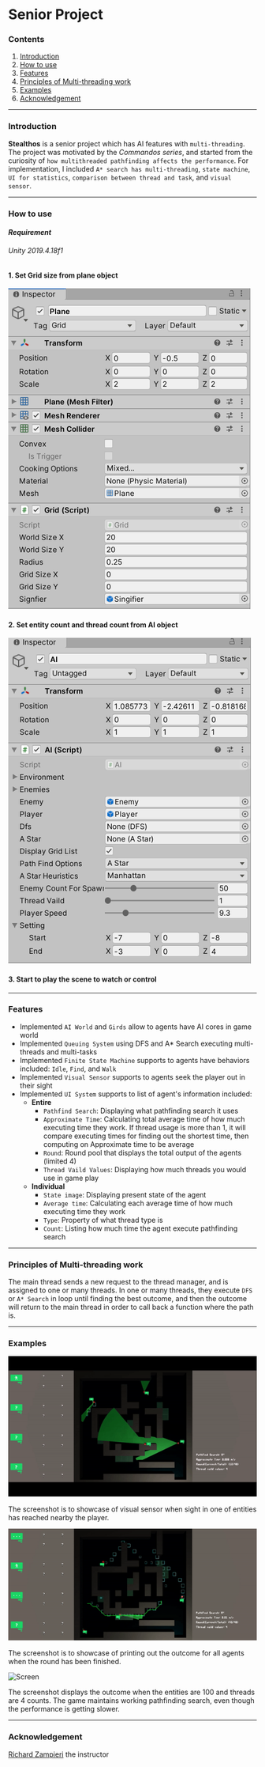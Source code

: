# Senior Project

### Contents
1. [Introduction](https://github.com/TheJimmyGod/Senior_Project#introduction)
2. [How to use](https://github.com/TheJimmyGod/Senior_Project#how-to-use)
3. [Features](https://github.com/TheJimmyGod/Senior_Project#features)
4. [Principles of Multi-threading work](https://github.com/TheJimmyGod/Senior_Project#principles-of-multi-threading-work)
5. [Examples](https://github.com/TheJimmyGod/Senior_Project#examples)
6. [Acknowledgement](https://github.com/TheJimmyGod/Senior_Project#acknowledgement)

---

### Introduction
**Stealthos** is a senior project which has AI features with ```multi-threading```. The project was motivated by the *Commandos series*, and started from the curiosity of ```how multithreaded pathfinding affects the performance```. For implementation, I included ```A* search has multi-threading```, ```state machine```, ```UI for statistics```, ```comparison between thread and task```, and ```visual sensor```.

---

### How to use
#### *Requirement*
###### Unity 2019.4.18f1

#### 1. Set Grid size from plane object
![Screen](https://github.com/TheJimmyGod/Senior_Project/blob/main/Multithreading_With%20AI/Documents/Menu0.PNG)

#### 2. Set entity count and thread count from AI object
![Screen](https://github.com/TheJimmyGod/Senior_Project/blob/main/Multithreading_With%20AI/Documents/Menu1.PNG)

#### 3. Start to play the scene to watch or control

---

### Features
- Implemented ```AI World``` and ```Girds``` allow to agents have AI cores in game world
- Implemented ```Queuing System``` using DFS and A* Search executing multi-threads and multi-tasks
- Implemented ```Finite State Machine``` supports to agents have behaviors included: ```Idle```, ```Find```, and ```Walk```
- Implemented ```Visual Sensor``` supports to agents seek the player out in their sight
- Implemented ```UI System``` supports to list of agent's information included:
  - **Entire**
    - ```Pathfind Search```: Displaying what pathfinding search it uses
    - ```Approximate Time```: Calculating total average time of how much executing time they work. If thread usage is more than 1, it will compare executing times for finding out the shortest time, then computing on Approximate time to be average
    - ```Round```: Round pool that displays the total output of the agents (limited 4) 
    - ```Thread Vaild Values```: Displaying how much threads you would use in game play
  - **Individual**
    - ```State image```: Displaying present state of the agent
    - ```Average time```: Calculating each average time of how much executing time they work
    - ```Type```: Property of what thread type is
    - ```Count```: Listing how much time the agent execute pathfinding search

---

### Principles of Multi-threading work
The main thread sends a new request to the thread manager, and is assigned to one or many threads. In one or many threads, they execute ```DFS``` or ```A* Search``` in loop until finding the best outcome, and then the outcome will return to the main thread in order to call back a function where the path is.

---

### Examples
![Screen](https://github.com/TheJimmyGod/Senior_Project/blob/main/Multithreading_With%20AI/Documents/One.gif)

The screenshot is to showcase of visual sensor when sight in one of entities has reached nearby the player.

![Screen](https://github.com/TheJimmyGod/Senior_Project/blob/main/Multithreading_With%20AI/Documents/Two.gif)

The screenshot is to showcase of printing out the outcome for all agents when the round has been finished.

![Screen](https://github.com/TheJimmyGod/Senior_Project/blob/main/Multithreading_With%20AI/Documents/100Entities.gif)

The screenshot displays the outcome when the entities are 100 and threads are 4 counts. The game maintains working pathfinding search, even though the performance is getting slower.

---

### Acknowledgement
[Richard Zampieri](https://github.com/rsaz) the instructor
